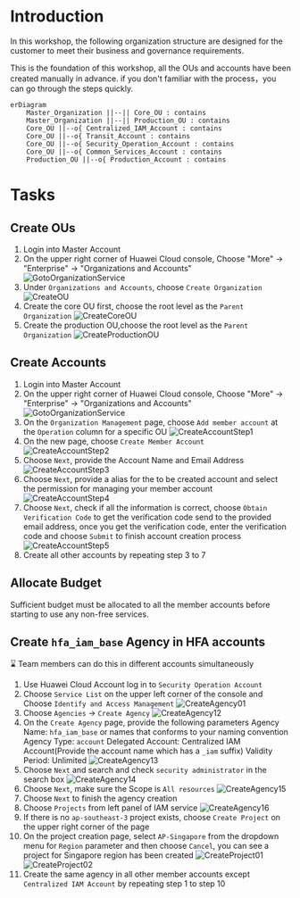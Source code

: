 # Introduction
In this workshop, the following organization structure are designed for the customer to meet their business and governance requirements.

This is the foundation of this workshop, all the OUs and accounts have been created manually in advance. if you don't familiar with the process，you can go through the steps quickly.



```mermaid
erDiagram
    Master_Organization ||--|| Core_OU : contains
    Master_Organization ||--|| Production_OU : contains
    Core_OU ||--o{ Centralized_IAM_Account : contains
    Core_OU ||--o{ Transit_Account : contains
    Core_OU ||--o{ Security_Operation_Account : contains
    Core_OU ||--o{ Common_Services_Account : contains
    Production_OU ||--o{ Production_Account : contains
``` 
# Tasks
## Create OUs
1. Login into Master Account
2. On the upper right corner of Huawei Cloud console, Choose "More" -> "Enterprise" -> "Organizations and Accounts"
![GotoOrganizationService](./images/001_CreateOU.png)
3. Under `Organizations and Accounts`, choose `Create Organization`
![CreateOU](./images/002_CreateOU.png)
4. Create the core OU first, choose the root level as the `Parent Organization`
![CreateCoreOU](./images/003_CreateCoreOU.png)
5. Create the production OU,choose the root level as the `Parent Organization`
![CreateProductionOU](./images/003_CreateProductionOU.png)

## Create Accounts
1. Login into Master Account
2. On the upper right corner of Huawei Cloud console, Choose "More" -> "Enterprise" -> "Organizations and Accounts"
![GotoOrganizationService](./images/001_CreateOU.png)
3. On the `Organization Management` page, choose `Add member account` at the `Operation` column for a specific OU
![CreateAccountStep1](./images/004_CreateAccounts.png)
4. On the new page, choose `Create Member Account`
![CreateAccountStep2](./images/005_CreateAccounts_01.png)
5. Choose `Next`, provide the Account Name and Email Address
![CreateAccountStep3](./images/005_CreateAccounts_02.png)
6. Choose `Next`, provide a alias for the to be created account and select the permission for managing your member account
![CreateAccountStep4](./images/005_CreateAccounts_03.png)
7. Choose `Next`, check if all the information is correct, choose `Obtain Verification Code` to get the verification code send to the provided email address, once you get the verification code, enter the verification code and choose `Submit` to finish account creation process
![CreateAccountStep5](./images/005_CreateAccounts_04.png)
8. Create all other accounts by repeating step 3 to 7

## Allocate Budget
Sufficient budget must be allocated to all the member accounts before starting to use any non-free services.

## Create `hfa_iam_base` Agency in HFA accounts
:hourglass: Team members can do this in different accounts simultaneously
1. Use Huawei Cloud Account log in to `Security Operation Account`
2. Choose `Service List` on the upper left corner of the console and Choose `Identify and Access Management`
![CreateAgency01](./images/006_CreateAgency_01.png)
3. Choose `Agencies` -> `Create Agency`
![CreateAgency12](./images/006_CreateAgency_12.png)
4. On the `Create Agency` page, provide the following parameters
   Agency Name: `hfa_iam_base` or names that conforms to your naming convention
   Agency Type: `account`
   Delegated Account: Centralized IAM Account(Provide the account name which has a `_iam` suffix)
   Validity Period: Unlimited
![CreateAgency13](./images/006_CreateAgency_13.png)
5. Choose `Next` and search and check `security administrator` in the search box
![CreateAgency14](./images/006_CreateAgency_14.png)
6. Choose `Next`, make sure the Scope is `All resources`
![CreateAgency15](./images/006_CreateAgency_15.png)
7. Choose `Next` to finish the agency creation
8. Choose `Projects` from left panel of IAM service
![CreateAgency16](./images/006_CreateProject_18.png)
9. If there is no `ap-southeast-3` project exists, choose `Create Project` on the upper right corner of the page
10. On the project creation page, select `AP-Singapore` from the dropdown menu for `Region` parameter and then choose `Cancel`, you can see a project for Singapore region has been created
![CreateProject01](./images/006_CreateProject_19.png)
![CreateProject02](./images/006_CreateProject_20.png)
11. Create the same agency in all other member accounts except `Centralized IAM Account` by repeating step 1 to step 10

